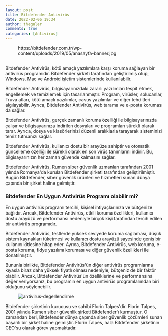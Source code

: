 ```yaml
---
layout: post
title: Bitdefender Antivirüs
date: 2022-02-06 19:34
author: theguler
comments: true
categories: [Antivirus]
---
```

<!-- wp:embed {"url":"https://bitdefender.com.tr/wp-content/uploads/2019/05/anasayfa-banner.jpg","type":"rich","providerNameSlug":"gomme-tutucu"} -->
<figure class="wp-block-embed is-type-rich is-provider-gomme-tutucu wp-block-embed-gomme-tutucu"><div class="wp-block-embed__wrapper">
https://bitdefender.com.tr/wp-content/uploads/2019/05/anasayfa-banner.jpg
</div></figure>
<!-- /wp:embed -->

<!-- wp:heading {"anchor":"avantajlari"} -->
<h2 class="wp-block-heading" id="avantajlari"> </h2>
<!-- /wp:heading -->

<!-- wp:paragraph -->
<p>Bitdefender Antivirüs, kötü amaçlı yazılımlara karşı koruma sağlayan bir antivirüs programıdır. Bitdefender şirketi tarafından geliştirilmiş olup, Windows, Mac ve Android işletim sistemlerinde kullanılabilir.</p>
<!-- /wp:paragraph -->

<!-- wp:paragraph -->
<p>Bitdefender Antivirüs, bilgisayarınızdaki zararlı yazılımları tespit etmek, engellemek ve temizlemek için tasarlanmıştır. Program, virüsler, solucanlar, Truva atları, kötü amaçlı yazılımlar, casus yazılımlar ve diğer tehditleri algılayabilir. Ayrıca, Bitdefender Antivirüs, web tarama ve e-posta koruması da sağlar.</p>
<!-- /wp:paragraph -->

<!-- wp:paragraph -->
<p>Bitdefender Antivirüs, gerçek zamanlı koruma özelliği ile bilgisayarınızda çalışır ve bilgisayarınıza indirilen dosyaları ve programları sürekli olarak tarar. Ayrıca, dosya ve klasörlerinizi düzenli aralıklarla tarayarak sisteminizi temiz tutmanızı sağlar.</p>
<!-- /wp:paragraph -->

<!-- wp:paragraph -->
<p>Bitdefender Antivirüs, kullanıcı dostu bir arayüze sahiptir ve otomatik güncelleme özelliği ile sürekli olarak en son virüs tanımlarını indirir. Bu, bilgisayarınızın her zaman güvende kalmasını sağlar.</p>
<!-- /wp:paragraph -->

<!-- wp:paragraph -->
<p>Bitdefender Antivirüs, Rumen siber güvenlik uzmanları tarafından 2001 yılında Romanya'da kurulan Bitdefender şirketi tarafından geliştirilmiştir. Bugün Bitdefender, siber güvenlik ürünleri ve hizmetleri sunan dünya çapında bir şirket haline gelmiştir.</p>
<!-- /wp:paragraph -->

<!-- wp:heading {"level":3,"anchor":"en-uygun-antivirus-programi"} -->
<h3 class="wp-block-heading" id="en-uygun-antivirus-programi">Bitdefender En Uygun Antivirüs Programı olabilir mi?</h3>
<!-- /wp:heading -->

<!-- wp:paragraph -->
<p>En uygun antivirüs programı tercihi, kişisel ihtiyaçlarınıza ve bütçenize bağlıdır. Ancak, Bitdefender Antivirüs, etkili koruma özellikleri, kullanıcı dostu arayüzü ve performansı nedeniyle birçok kişi tarafından tercih edilen bir antivirüs programıdır.</p>
<!-- /wp:paragraph -->

<!-- wp:paragraph -->
<p>Bitdefender Antivirüs, testlerde yüksek seviyede koruma sağlaması, düşük sistem kaynakları tüketmesi ve kullanıcı dostu arayüzü sayesinde geniş bir kullanıcı kitlesine hitap eder. Ayrıca, Bitdefender Antivirüs, web koruma, e-posta koruma, fidye yazılımı koruması ve diğer güvenlik özellikleri ile donatılmıştır.</p>
<!-- /wp:paragraph -->

<!-- wp:paragraph -->
<p>Bununla birlikte, Bitdefender Antivirüs'ün diğer antivirüs programlarına kıyasla biraz daha yüksek fiyatlı olması nedeniyle, bütçeniz de bir faktör olabilir. Ancak, Bitdefender Antivirüs'ün özelliklerine ve performansına değer veriyorsanız, bu programın en uygun antivirüs programlarından biri olduğunu söylenebilir.</p>
<!-- /wp:paragraph -->

<!-- wp:image {"align":"center","id":175960} -->
<figure class="wp-block-image aligncenter"><img src="https://bitdefender.com.tr/wp-content/uploads/2021/06/bitdefender-antivirus-secenekleri-1024x615.jpg" alt="antivirus-degerlendirme" class="wp-image-175960" /></figure>
<!-- /wp:image -->

<!-- wp:paragraph -->
<p>Bitdefender şirketinin kurucusu ve sahibi Florin Talpes'dir. Florin Talpes, 2001 yılında Rumen siber güvenlik şirketi Bitdefender'ı kurmuştur. O zamandan beri, Bitdefender dünya çapında siber güvenlik çözümleri sunan başarılı bir şirket haline gelmiştir. Florin Talpes, hala Bitdefender şirketinin CEO'su olarak görev yapmaktadır.</p>
<!-- /wp:paragraph -->
